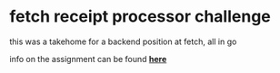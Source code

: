# fetch receipt processor challenge

this was a takehome for a backend position at fetch, all in go

info on the assignment can be found **[here](https://github.com/fetch-rewards/receipt-processor-challenge)**
